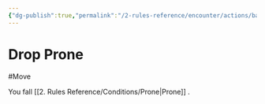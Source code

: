 ```yaml
---
{"dg-publish":true,"permalink":"/2-rules-reference/encounter/actions/basic-actions/drop-prone/","noteIcon":""}
---
```


# Drop Prone
#Move 

You fall [[2. Rules Reference/Conditions/Prone\|Prone]] .
